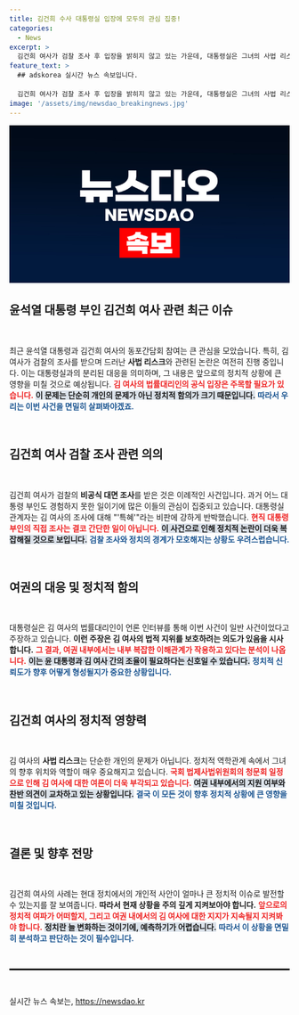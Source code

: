 ```yaml
---
title: 김건희 수사 대통령실 입장에 모두의 관심 집중!
categories:
  - News
excerpt: >
  김건희 여사가 검찰 조사 후 입장을 밝히지 않고 있는 가운데, 대통령실은 그녀의 사법 리스크를 분리해 대응할 방침이다. 특혜 논란 속, 김 여사의 불참이 예고된 청문회가 주목받고 있다.
feature_text: >
  ## adskorea 실시간 뉴스 속보입니다.

  김건희 여사가 검찰 조사 후 입장을 밝히지 않고 있는 가운데, 대통령실은 그녀의 사법 리스크를 분리해 대응할 방침이다. 특혜 논란 속, 김 여사의 불참이 예고된 청문회가 주목받고 있다.
image: '/assets/img/newsdao_breakingnews.jpg'
---
```


<p><img src="/assets/img/newsdao_breakingnews.jpg" alt="adskorea 속보" /></p>

<h2 data-ke-size="size26">윤석열 대통령 부인 김건희 여사 관련 최근 이슈</h2>

<p data-ke-size="size16">&nbsp;</p>

<p data-ke-size="size16">최근 윤석열 대통령과 김건희 여사의 동포간담회 참여는 큰 관심을 모았습니다. 특히, 김 여사가 검찰의 조사를 받으며 드러난 <b>사법 리스크</b>와 관련된 논란은 여전히 진행 중입니다. 이는 대통령실과의 분리된 대응을 의미하며, 그 내용은 앞으로의 정치적 상황에 큰 영향을 미칠 것으로 예상됩니다. <b><span style="color: #ee2323;">김 여사의 법률대리인의 공식 입장은 주목할 필요가 있습니다.</span></b> <b><span style="background-color: #21538527;">이 문제는 단순히 개인의 문제가 아닌 정치적 함의가 크기 때문입니다.</span></b> <b><span style="color: #1a5490;">따라서 우리는 이번 사건을 면밀히 살펴봐야겠죠.</span></b> </p>

<p data-ke-size="size16">&nbsp;</p>

<h2 data-ke-size="size26">김건희 여사 검찰 조사 관련 의의</h2>

<p data-ke-size="size16">&nbsp;</p>

<p data-ke-size="size16">김건희 여사가 검찰의 <b>비공식 대면 조사</b>를 받은 것은 이례적인 사건입니다. 과거 어느 대통령 부인도 경험하지 못한 일이기에 많은 이들의 관심이 집중되고 있습니다. 대통령실 관계자는 김 여사의 조사에 대해 "'특혜'"라는 비판에 강하게 반박했습니다. <b><span style="color: #ee2323;">현직 대통령 부인의 직접 조사는 결코 간단한 일이 아닙니다.</span></b> <b><span style="background-color: #21538527;">이 사건으로 인해 정치적 논란이 더욱 복잡해질 것으로 보입니다.</span></b> <b><span style="color: #1a5490;">검찰 조사와 정치의 경계가 모호해지는 상황도 우려스럽습니다.</span></b></p>

<p data-ke-size="size16">&nbsp;</p>

<h2 data-ke-size="size26">여권의 대응 및 정치적 함의</h2>

<p data-ke-size="size16">&nbsp;</p>

<p data-ke-size="size16">대통령실은 김 여사의 법률대리인이 언론 인터뷰를 통해 이번 사건이 일반 사건이었다고 주장하고 있습니다. <b>이런 주장은 김 여사의 법적 지위를 보호하려는 의도가 있음을 시사합니다.</b> <b><span style="color: #ee2323;">그 결과, 여권 내부에서는 내부 복잡한 이해관계가 작용하고 있다는 분석이 나옵니다.</span></b> <b><span style="background-color: #21538527;">이는 윤 대통령과 김 여사 간의 조율이 필요하다는 신호일 수 있습니다.</span></b> <b><span style="color: #1a5490;">정치적 신뢰도가 향후 어떻게 형성될지가 중요한 상황입니다.</span></b></p>

<p data-ke-size="size16">&nbsp;</p>

<h2 data-ke-size="size26">김건희 여사의 정치적 영향력</h2>

<p data-ke-size="size16">&nbsp;</p>

<p data-ke-size="size16">김 여사의 <b>사법 리스크</b>는 단순한 개인의 문제가 아닙니다. 정치적 역학관계 속에서 그녀의 향후 위치와 역할이 매우 중요해지고 있습니다. <b><span style="color: #ee2323;">국회 법제사법위원회의 청문회 일정으로 인해 김 여사에 대한 여론이 더욱 부각되고 있습니다.</span></b> <b><span style="background-color: #21538527;">여권 내부에서의 지원 여부와 찬반 의견이 교차하고 있는 상황입니다.</span></b> <b><span style="color: #1a5490;">결국 이 모든 것이 향후 정치적 상황에 큰 영향을 미칠 것입니다.</span></b></p>

<p data-ke-size="size16">&nbsp;</p>

<h2 data-ke-size="size26">결론 및 향후 전망</h2>

<p data-ke-size="size16">&nbsp;</p>

<p data-ke-size="size16">김건희 여사의 사례는 현대 정치에서의 개인적 사안이 얼마나 큰 정치적 이슈로 발전할 수 있는지를 잘 보여줍니다. <b>따라서 현재 상황을 주의 깊게 지켜보아야 합니다.</b> <b><span style="color: #ee2323;">앞으로의 정치적 여파가 어떠할지, 그리고 여권 내에서의 김 여사에 대한 지지가 지속될지 지켜봐야 합니다.</span></b> <b><span style="background-color: #21538527;">정치란 늘 변화하는 것이기에, 예측하기가 어렵습니다.</span></b> <b><span style="color: #1a5490;">따라서 이 상황을 면밀히 분석하고 판단하는 것이 필수입니다.</span></b></p>

<p data-ke-size="size16">&nbsp;</p>

<hr style="height: 3px; border: none; background: #000;"/>

<p data-ke-size="size16">&nbsp;</p>
실시간 뉴스 속보는, <a href="https://newsdao.kr" rel="dofollow">https://newsdao.kr</a>


